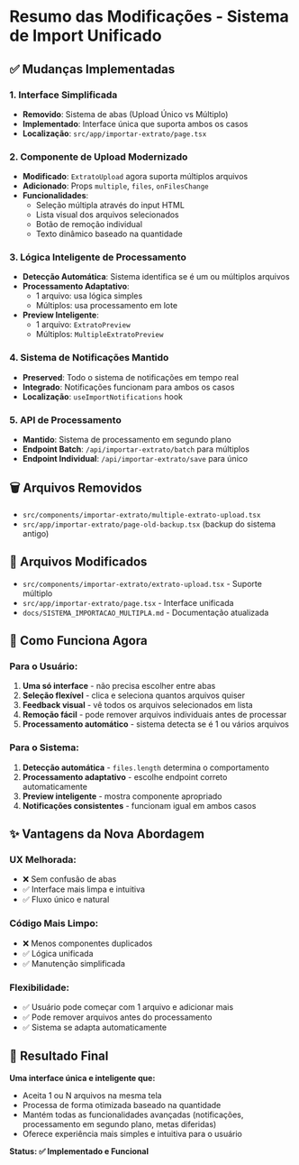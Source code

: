 # Resumo das Modificações - Sistema de Import Unificado

## ✅ Mudanças Implementadas

### 1. **Interface Simplificada**
- **Removido**: Sistema de abas (Upload Único vs Múltiplo)
- **Implementado**: Interface única que suporta ambos os casos
- **Localização**: `src/app/importar-extrato/page.tsx`

### 2. **Componente de Upload Modernizado**
- **Modificado**: `ExtratoUpload` agora suporta múltiplos arquivos
- **Adicionado**: Props `multiple`, `files`, `onFilesChange`
- **Funcionalidades**:
  - Seleção múltipla através do input HTML
  - Lista visual dos arquivos selecionados
  - Botão de remoção individual
  - Texto dinâmico baseado na quantidade

### 3. **Lógica Inteligente de Processamento**
- **Detecção Automática**: Sistema identifica se é um ou múltiplos arquivos
- **Processamento Adaptativo**: 
  - 1 arquivo: usa lógica simples
  - Múltiplos: usa processamento em lote
- **Preview Inteligente**:
  - 1 arquivo: `ExtratoPreview`
  - Múltiplos: `MultipleExtratoPreview`

### 4. **Sistema de Notificações Mantido**
- **Preserved**: Todo o sistema de notificações em tempo real
- **Integrado**: Notificações funcionam para ambos os casos
- **Localização**: `useImportNotifications` hook

### 5. **API de Processamento**
- **Mantido**: Sistema de processamento em segundo plano
- **Endpoint Batch**: `/api/importar-extrato/batch` para múltiplos
- **Endpoint Individual**: `/api/importar-extrato/save` para único

## 🗑️ Arquivos Removidos
- `src/components/importar-extrato/multiple-extrato-upload.tsx`
- `src/app/importar-extrato/page-old-backup.tsx` (backup do sistema antigo)

## 📁 Arquivos Modificados
- `src/components/importar-extrato/extrato-upload.tsx` - Suporte múltiplo
- `src/app/importar-extrato/page.tsx` - Interface unificada  
- `docs/SISTEMA_IMPORTACAO_MULTIPLA.md` - Documentação atualizada

## 🔧 Como Funciona Agora

### Para o Usuário:
1. **Uma só interface** - não precisa escolher entre abas
2. **Seleção flexível** - clica e seleciona quantos arquivos quiser
3. **Feedback visual** - vê todos os arquivos selecionados em lista
4. **Remoção fácil** - pode remover arquivos individuais antes de processar
5. **Processamento automático** - sistema detecta se é 1 ou vários arquivos

### Para o Sistema:
1. **Detecção automática** - `files.length` determina o comportamento
2. **Processamento adaptativo** - escolhe endpoint correto automaticamente
3. **Preview inteligente** - mostra componente apropriado
4. **Notificações consistentes** - funcionam igual em ambos casos

## ✨ Vantagens da Nova Abordagem

### UX Melhorada:
- ❌ Sem confusão de abas
- ✅ Interface mais limpa e intuitiva
- ✅ Fluxo único e natural

### Código Mais Limpo:
- ❌ Menos componentes duplicados
- ✅ Lógica unificada
- ✅ Manutenção simplificada

### Flexibilidade:
- ✅ Usuário pode começar com 1 arquivo e adicionar mais
- ✅ Pode remover arquivos antes do processamento
- ✅ Sistema se adapta automaticamente

## 🚀 Resultado Final

**Uma interface única e inteligente que:**
- Aceita 1 ou N arquivos na mesma tela
- Processa de forma otimizada baseado na quantidade
- Mantém todas as funcionalidades avançadas (notificações, processamento em segundo plano, metas diferidas)
- Oferece experiência mais simples e intuitiva para o usuário

**Status: ✅ Implementado e Funcional**